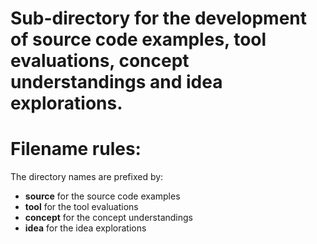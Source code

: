 # Sub-directory for the development of source code examples, tool evaluations, concept understandings and idea explorations.

# Filename rules:

The directory names are prefixed by:

* **source** for the source code examples
* **tool** for the tool evaluations
* **concept** for the concept understandings
* **idea** for the idea explorations
